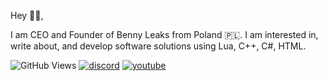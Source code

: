 Hey 👋🏻,

I am CEO and Founder of Benny Leaks from Poland 🇵🇱. 
I am interested in, write about, and develop software solutions
using Lua, C++, C#, HTML.

![GitHub Views](https://komarev.com/ghpvc/?username=benny70&color=1b1f23)
[![discord](https://img.shields.io/badge/BennyLeaks-Join!-7289db.svg?logo=discord&logoWidth=20)](https://discord.gg/R3fHCrYf5C)
[![youtube](https://img.shields.io/badge/YouTube-Subcribe-D0312D.svg?logo=youtube&logoWidth=20)](https://www.youtube.com/channel/UCYui7Fv5PyMohyeznTaITMQ)
